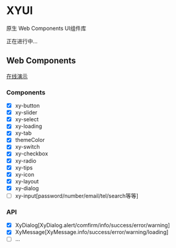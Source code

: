 # XYUI

原生 Web Components UI组件库

正在进行中...

## Web Components

[在线演示](https://xboxyan.codelabo.cn/XYUI)

### Components
- [x] xy-button
- [x] xy-slider
- [x] xy-select
- [x] xy-loading
- [x] xy-tab
- [x] themeColor
- [x] xy-switch
- [x] xy-checkbox
- [x] xy-radio
- [x] xy-tips
- [x] xy-icon
- [x] xy-layout
- [x] xy-dialog
- [ ] xy-input[password/number/email/tel/search等等]

### API
- [x] XyDialog[XyDialog.alert/comfirm/info/success/error/warning]
- [x] XyMessage[XyMessage.info/success/error/warning/loading]
- [ ] ...